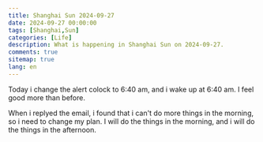 ```yaml
---
title: Shanghai Sun 2024-09-27
date: 2024-09-27 00:00:00
tags: [Shanghai,Sun]
categories: [Life]
description: What is happening in Shanghai Sun on 2024-09-27.
comments: true
sitemap: true
lang: en
---
```


Today i change the alert colock to 6:40 am, and i wake up at 6:40 am. I feel good more than before. 

When i replyed the email, i found that i can't do more things in the morning, so i need to change my plan. I will do the things in the morning, and i will do the things in the afternoon.